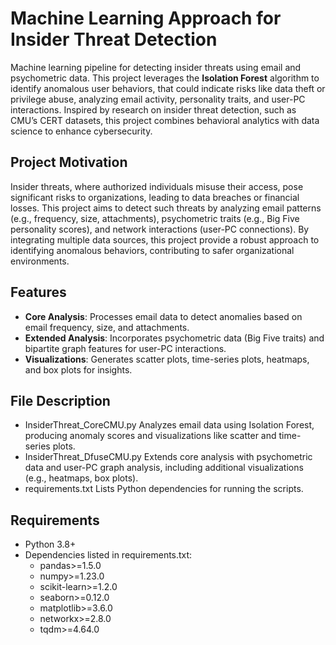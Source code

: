 # Machine Learning Approach for Insider Threat Detection

Machine learning pipeline for detecting insider threats using email and psychometric data. This project leverages the **Isolation Forest** algorithm to identify anomalous user behaviors, that could indicate risks like data theft or privilege abuse, analyzing email activity, personality traits, and user-PC interactions. Inspired by research on insider threat detection, such as CMU’s CERT datasets, this project combines behavioral analytics with data science to enhance cybersecurity.

## Project Motivation
Insider threats, where authorized individuals misuse their access, pose significant risks to organizations, leading to data breaches or financial losses. This project aims to detect such threats by analyzing email patterns (e.g., frequency, size, attachments), psychometric traits (e.g., Big Five personality scores), and network interactions (user-PC connections). By integrating multiple data sources, this project provide a robust approach to identifying anomalous behaviors, contributing to safer organizational environments.

## Features
- **Core Analysis**: Processes email data to detect anomalies based on email frequency, size, and attachments.
- **Extended Analysis**: Incorporates psychometric data (Big Five traits) and bipartite graph features for user-PC interactions.
- **Visualizations**: Generates scatter plots, time-series plots, heatmaps, and box plots for insights.

## File	Description
- InsiderThreat_CoreCMU.py	Analyzes email data using Isolation Forest, producing anomaly scores and visualizations like scatter and time-series plots.
- InsiderThreat_DfuseCMU.py	Extends core analysis with psychometric data and user-PC graph analysis, including additional visualizations (e.g., heatmaps, box plots).
- requirements.txt	Lists Python dependencies for running the scripts.

## Requirements
- Python 3.8+
- Dependencies listed in requirements.txt:
  - pandas>=1.5.0
  - numpy>=1.23.0
  - scikit-learn>=1.2.0
  - seaborn>=0.12.0
  - matplotlib>=3.6.0
  - networkx>=2.8.0
  - tqdm>=4.64.0
